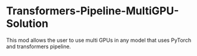 # Transformers-Pipeline-MultiGPU-Solution
This mod allows the user to use multi GPUs in any model that uses PyTorch and transformers pipeline.

